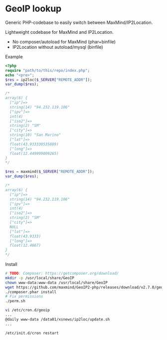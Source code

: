 GeoIP lookup
=============
Generic PHP-codebase to easily switch between MaxMind/IP2Location.

Lightweight codebase for MaxMind and IP2Location.
- No composer/autoload for MaxMind (phar+binfile)
- IP2Location without autoload/mysql (binfile)

Example
```php
<?php
require "path/to/this/repo/index.php";
echo "<pre>";
$res = ip2loc($_SERVER["REMOTE_ADDR"]);
var_dump($res);

/*
array(6) {
  ["ip"]=>
  string(14) "94.232.119.106"
  ["ipv"]=>
  int(4)
  ["iso2"]=>
  string(2) "SM"
  ["city"]=>
  string(10) "San Marino"
  ["lat"]=>
  float(43.933330535889)
  ["long"]=>
  float(12.449999809265)
}
*/

$res = maxmind($_SERVER["REMOTE_ADDR"]);
var_dump($res);

/*
array(6) {
  ["ip"]=>
  string(14) "94.232.119.106"
  ["ipv"]=>
  int(4)
  ["iso2"]=>
  string(2) "SM"
  ["city"]=>
  NULL
  ["lat"]=>
  float(43.9333)
  ["long"]=>
  float(12.4667)
}
*/
```

Install
```bash
# TODO: Composer: https://getcomposer.org/download/
mkdir -p /usr/local/share/GeoIP
chown www-data:www-data /usr/local/share/GeoIP
wget https://github.com/maxmind/GeoIP2-php/releases/download/v2.7.0/geoip2.phar
./composer.phar install
# Fix permissions
./perm.sh

vi /etc/cron.d/geoip
...
@daily www-data /data01/xsnews/ip2loc/update.sh
...

/etc/init.d/cron restart
```
